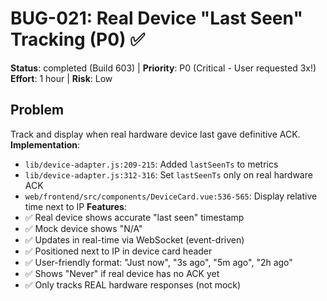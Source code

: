 # BUG-021: Real Device "Last Seen" Tracking (P0) ✅

**Status**: completed (Build 603) | **Priority**: P0 (Critical - User requested 3x!)
**Effort**: 1 hour | **Risk**: Low

## Problem

Track and display when real hardware device last gave definitive ACK.
**Implementation**:

- `lib/device-adapter.js:209-215`: Added `lastSeenTs` to metrics
- `lib/device-adapter.js:312-316`: Set `lastSeenTs` only on real hardware ACK
- `web/frontend/src/components/DeviceCard.vue:536-565`: Display relative time next to IP
  **Features**:
- ✅ Real device shows accurate "last seen" timestamp
- ✅ Mock device shows "N/A"
- ✅ Updates in real-time via WebSocket (event-driven)
- ✅ Positioned next to IP in device card header
- ✅ User-friendly format: "Just now", "3s ago", "5m ago", "2h ago"
- ✅ Shows "Never" if real device has no ACK yet
- ✅ Only tracks REAL hardware responses (not mock)
